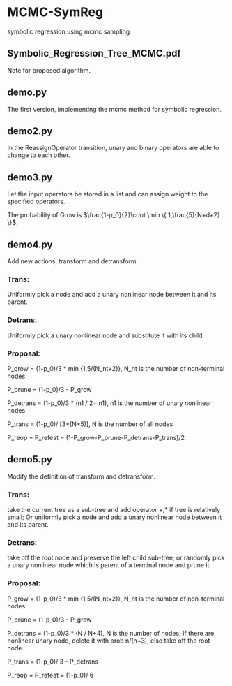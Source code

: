 # MCMC-SymReg
symbolic regression using mcmc sampling

## Symbolic_Regression_Tree_MCMC.pdf
Note for proposed algorithm.

## demo.py
The first version, implementing the mcmc method for symbolic regression.

## demo2.py
In the ReassignOperator transition, unary and binary operators are able to change to each other.

## demo3.py
Let the input operators be stored in a list and can assign weight to the specified operators.

The probability of Grow is $\frac{1-p_0}{2}\cdot \min \{ 1,\frac{5}{N+d+2} \}$.

## demo4.py
Add new actions, transform and detransform.

### Trans: 
Uniformly pick a node and add a unary nonlinear node between it and its parent.
### Detrans: 
Uniformly pick a unary nonlinear node and substitute it with its child.
### Proposal:
P_grow = (1-p_0)/3 * min {1,5/(N_nt+2)}, N_nt is the number of non-terminal nodes

P_prune = (1-p_0)/3 - P_grow

P_detrans = (1-p_0)/3 * (n1 / 2+ n1), n1 is the number of unary nonlinear nodes

P_trans = (1-p_0)/ [3*(N+5)], N is the number of all nodes

P_reop = P_refeat = (1-P_grow-P_prune-P_detrans-P_trans)/2

## demo5.py
Modify the definition of transform and detransform.

### Trans:
take the current tree as a sub-tree and add operator +,* if tree is relatively small;
Or uniformly pick a node and add a unary nonlinear node between it and its parent.
### Detrans:
take off the root node and preserve the left child sub-tree;
or randomly pick a unary nonlinear node which is parent of a terminal node and prune it.
### Proposal:
P_grow = (1-p_0)/3 * min {1,5/(N_nt+2)}, N_nt is the number of non-terminal nodes

P_prune = (1-p_0)/3 - P_grow

P_detrans = (1-p_0)/3 * (N / N+4), N is the number of nodes; If there are nonlinear unary node, delete it with prob n/(n+3), else take off the root node.

P_trans = (1-p_0)/ 3 - P_detrans

P_reop = P_refeat = (1-p_0)/ 6